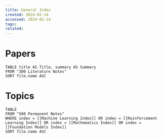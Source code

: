 ```yaml
---
title: General Index
created: 2024-02-14
accessed: 2024-02-14
tags: 
related:
---
```


# Papers

```dataview
TABLE title AS Title, summary AS Summary
FROM "300 Literature Notes"
SORT file.name ASC
```

# Topics

```dataview
TABLE
FROM "500 Permanent Notes"
WHERE index = [[Machine Learning Index]] OR index = [[Reinforcement Learning Index]] OR index = [[Mathematics Index]] OR index = [[Foundation Models Index]]
SORT file.name ASC
```
